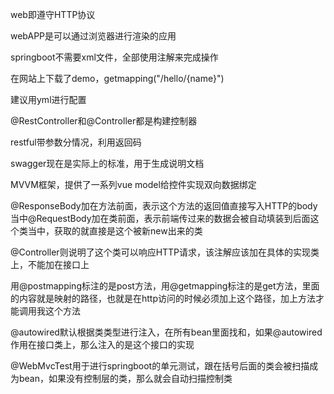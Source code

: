 web即遵守HTTP协议

webAPP是可以通过浏览器进行渲染的应用

springboot不需要xml文件，全部使用注解来完成操作

在网站上下载了demo，getmapping("/hello/{name}")

建议用yml进行配置

@RestController和@Controller都是构建控制器

restful带参数分情况，利用返回码

swagger现在是实际上的标准，用于生成说明文档

MVVM框架，提供了一系列vue model给控件实现双向数据绑定

@ResponseBody加在方法前面，表示这个方法的返回值直接写入HTTP的body当中@RequestBody加在类前面，表示前端传过来的数据会被自动填装到后面这个类当中，获取的就直接是这个被新new出来的类

@Controller则说明了这个类可以响应HTTP请求，该注解应该加在具体的实现类上，不能加在接口上

用@postmapping标注的是post方法，用@getmapping标注的是get方法，里面的内容就是映射的路径，也就是在http访问的时候必须加上这个路径，加上方法才能调用我这个方法

@autowired默认根据类类型进行注入，在所有bean里面找和，如果@autowired作用在接口类上，那么注入的是这个接口的实现

@WebMvcTest用于进行springboot的单元测试，跟在括号后面的类会被扫描成为bean，如果没有控制层的类，那么就会自动扫描控制类